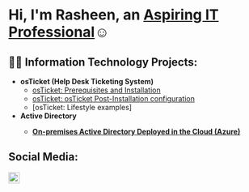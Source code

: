 <h1>Hi, I'm Rasheen, an <a href="https://www.linkedin.com/in/rasheen-whitehead-b53578309/">Aspiring IT Professional</a>☺</h1>

<h2>👨‍💻 Information Technology Projects:</h2>

- <b>osTicket (Help Desk Ticketing System)</b>
  - [osTicket: Prerequisites and Installation](https://github.com/RasheenW/osticket-prereqs)
  - [osTicket: osTicket Post-Installation configuration](https://github.com/RasheenW/post-install-config)
  - [osTicket: Lifestyle examples] 
- <b> Active Directory
  - [On-premises Active Directory Deployed in the Cloud (Azure)](https://github.com/RasheenW/On-premises-Active-Directory-Deployed-in-the-Cloud-Azure-?tab=readme-ov-file#on-premises-active-directory-deployed-in-the-cloud-azure)
<h2> Social Media:</h2>

[<img align="left" alt="Rasheen | LinkedIn" width="22px" src="https://cdn.jsdelivr.net/npm/simple-icons@v3/icons/linkedin.svg" />][linkedin]

[linkedin]:https://www.linkedin.com/in/rasheen-whitehead-b53578309/ 
